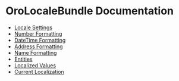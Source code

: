 OroLocaleBundle Documentation
=============================

- [Locale Settings](./reference/locale-settings.md)
- [Number Formatting](./reference/number-formatting.md)
- [DateTime Formatting](./reference/datetime-formatting.md)
- [Address Formatting](./reference/address-formatting.md)
- [Name Formatting](./reference/name-formatting.md)
- [Entities](./reference/entities.md)
- [Localized Values](./reference/localized-values.md)
- [Current Localization](./reference/current-localization.md)
